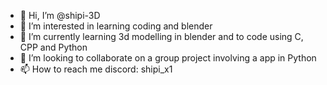 - 👋 Hi, I’m @shipi-3D
- 👀 I’m interested in learning coding and blender
- 🌱 I’m currently learning 3d modelling in blender and to code using C, CPP and Python
- 💞️ I’m looking to collaborate on a group project involving a app in Python
- 📫 How to reach me discord: shipi_x1

<!---
shipi-3D/shipi-3D is a ✨ special ✨ repository because its `README.md` (this file) appears on your GitHub profile.
You can click the Preview link to take a look at your changes.
--->
